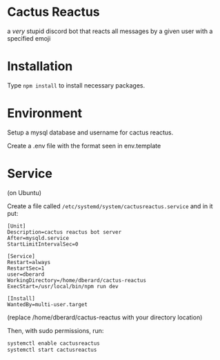 # Cactus Reactus

a _very_ stupid discord bot that reacts all messages by a given user with a specified emoji

# Installation

Type `npm install` to install necessary packages.

# Environment

Setup a mysql database and username for cactus reactus.

Create a .env file with the format seen in env.template

# Service

(on Ubuntu)

Create a file called `/etc/systemd/system/cactusreactus.service` and in it put:

```
[Unit]
Description=cactus reactus bot server
After=mysqld.service
StartLimitIntervalSec=0

[Service]
Restart=always
RestartSec=1
user=dberard
WorkingDirectory=/home/dberard/cactus-reactus
ExecStart=/usr/local/bin/npm run dev

[Install]
WantedBy=multi-user.target
```

(replace /home/dberard/cactus-reactus with your directory location)

Then, with sudo permissions, run:

```sh
systemctl enable cactusreactus
systemctl start cactusreactus
```
